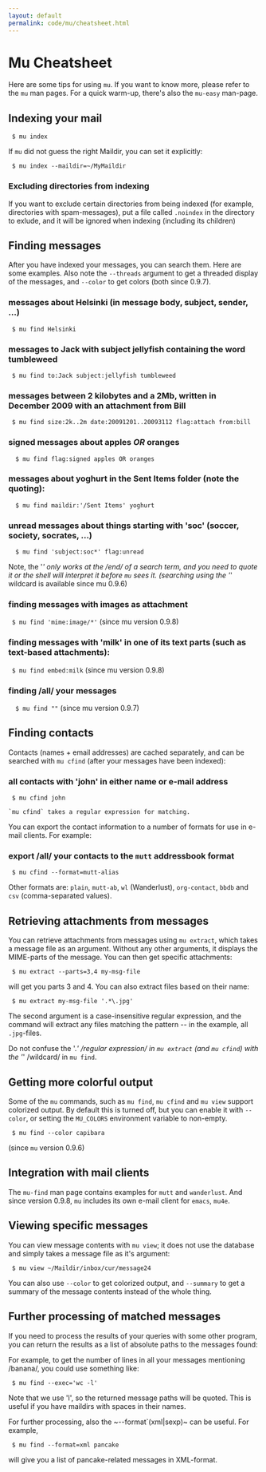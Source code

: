 ```yaml
---
layout: default
permalink: code/mu/cheatsheet.html
---
```


# Mu Cheatsheet

  Here are some tips for using `mu`. If you want to know more, please
  refer to the `mu` man pages. For a quick warm-up, there's also the
  `mu-easy` man-page.
 
## Indexing your mail
``` $ mu index```

If `mu` did not guess the right Maildir, you can set it explicitly:

``` $ mu index --maildir=~/MyMaildir```

### Excluding directories from indexing

If you want to exclude certain directories from being indexed (for example,
directories with spam-messages), put a file called `.noindex` in the directory
to exlude, and it will be ignored when indexing (including its children)

## Finding messages

After you have indexed your messages, you can search them. Here are some
examples. Also note the `--threads` argument to get a threaded display of
the messages, and `--color` to get colors (both since 0.9.7).

### messages about Helsinki (in message body, subject, sender, ...)
``` $ mu find Helsinki```

### messages to Jack with subject jellyfish containing the word tumbleweed
``` $ mu find to:Jack subject:jellyfish tumbleweed```

### messages between 2 kilobytes and a 2Mb, written in December 2009 with an attachment from Bill
``` $ mu find size:2k..2m date:20091201..20093112 flag:attach from:bill```

### signed messages about apples *OR* oranges
```  $ mu find flag:signed apples OR oranges```

### messages about yoghurt in the Sent Items folder (note the quoting):
```  $ mu find maildir:'/Sent Items' yoghurt```


### unread messages about things starting with 'soc' (soccer, society, socrates, ...)
```  $ mu find 'subject:soc*' flag:unread```

Note, the '*' only works at the /end/ of a search term, and you need to
quote it or the shell will interpret it before `mu` sees it.
(searching using the '*' wildcard is available since mu 0.9.6)

### finding messages with images as attachment
```  $ mu find 'mime:image/*' ```
	(since mu version 0.9.8)

### finding messages with 'milk' in one of its text parts (such as text-based attachments):
```  $ mu find embed:milk ```
	(since mu version 0.9.8)

### finding /all/ your messages
```  $ mu find ""```
	(since mu version 0.9.7)

## Finding contacts

Contacts (names + email addresses) are cached separately, and can be
searched with `mu cfind` (after your messages have been indexed):

### all contacts with 'john' in either name or e-mail address
``` $ mu cfind john```

    `mu cfind` takes a regular expression for matching.

You can export the contact information to a number of formats for use
in e-mail clients. For example:

### export /all/ your contacts to the `mutt` addressbook format
``` $ mu cfind --format=mutt-alias```

Other formats are: `plain`, `mutt-ab`, `wl` (Wanderlust), `org-contact`,
`bbdb` and `csv` (comma-separated values).

## Retrieving attachments from messages

You can retrieve attachments from messages using `mu extract`, which takes a
message file as an argument. Without any other arguments, it displays the
MIME-parts of the message. You can then get specific attachments:

``` $ mu extract --parts=3,4 my-msg-file```

will get you parts 3 and 4. You can also extract files based on their name:

``` $ mu extract my-msg-file '.*\.jpg'```

The second argument is a case-insensitive regular expression, and the command
will extract any files matching the pattern -- in the example, all
`.jpg`-files.

Do not confuse the '.*' /regular expression/ in `mu extract` (and `mu
cfind`) with the '*' /wildcard/ in `mu find`.

## Getting more colorful output

Some of the `mu` commands, such as `mu find`, `mu cfind` and `mu view`
support colorized output. By default this is turned off, but you can enable
it with `--color`, or setting the `MU_COLORS` environment variable to
non-empty.

``` $ mu find --color capibara```

   (since `mu` version 0.9.6)

## Integration with mail clients

The `mu-find` man page contains examples for `mutt` and `wanderlust`. And
since version 0.9.8, `mu` includes its own e-mail client for `emacs`, `mu4e`.

## Viewing specific messages

You can view message contents with `mu view`; it does not use the database
and simply takes a message file as it's argument:

``` $ mu view ~/Maildir/inbox/cur/message24```

You can also use `--color` to get colorized output, and `--summary` to get a
summary of the message contents instead of the whole thing.

## Further processing of matched messages

If you need to process the results of your queries with some other program,
you can return the results as a list of absolute paths to the messages found:

For example, to get the number of lines in all your messages mentioning
/banana/, you could use something like:

``` $ mu find --exec='wc -l'```

Note that we use 'l', so the returned message paths will be quoted. This is
useful if you have maildirs with spaces in their names.

For further processing, also the ~--format`(xml|sexp)~ can be useful. For
example,

``` $ mu find --format=xml pancake```

will give you a list of pancake-related messages in XML-format.
